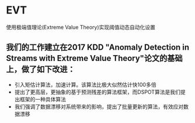 # EVT
使用极端值理论(Extreme Value Theory)实现阈值动态自动化设置
## 我们的工作建立在2017 KDD "Anomaly Detection in Streams with Extreme Value Theory"论文的基础上，做了如下改进：
* 引入矩估计算法，加速计算。该算法比极大似然估计快100多倍
* 提出了更高层，更抽象的基于预测残差的算法框架，而DSPOT算法是我们提出框架的一种具体算法
* 我们强调了数据漂移对系统带来的影响，提出了批量更新的算法，有效应对数据漂移

